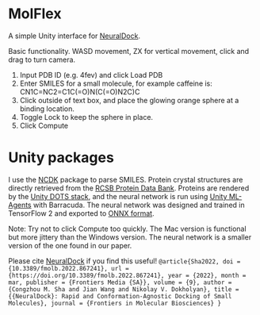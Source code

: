 # MolFlex
A simple Unity interface for [NeuralDock](https://doi.org/10.3389/fmolb.2022.867241).

Basic functionality. WASD movement, ZX for vertical movement, click and drag to turn camera.

1. Input PDB ID (e.g. 4fev) and click Load PDB
2. Enter SMILES for a small molecule, for example caffeine is: CN1C=NC2=C1C(=O)N(C(=O)N2C)C
3. Click outside of text box, and place the glowing orange sphere at a binding location.
4. Toggle Lock to keep the sphere in place.
5. Click Compute

# Unity packages
I use the [NCDK](kazuyaujihara.github.io/ncdk/) package to parse SMILES. Protein crystal structures are directly retrieved from the [RCSB Protein Data Bank](https://www.rcsb.org/). Proteins are rendered by the [Unity DOTS stack](https://unity.com/dots), and the neural network is run using [Unity ML-Agents](https://github.com/Unity-Technologies/ml-agents) with Barracuda. The neural network was designed and trained in TensorFlow 2 and exported to [ONNX format](https://github.com/onnx/tensorflow-onnx).


Note: Try not to click Compute too quickly. The Mac version is functional but more jittery than the Windows version. The neural network is a smaller version of the one found in our paper.

Please cite [NeuralDock](https://doi.org/10.3389/fmolb.2022.867241) if you find this useful!
`@article{Sha2022,
  doi = {10.3389/fmolb.2022.867241},
  url = {https://doi.org/10.3389/fmolb.2022.867241},
  year = {2022},
  month = mar,
  publisher = {Frontiers Media {SA}},
  volume = {9},
  author = {Congzhou M. Sha and Jian Wang and Nikolay V. Dokholyan},
  title = {{NeuralDock}: Rapid and Conformation-Agnostic Docking of Small Molecules},
  journal = {Frontiers in Molecular Biosciences}
}`
